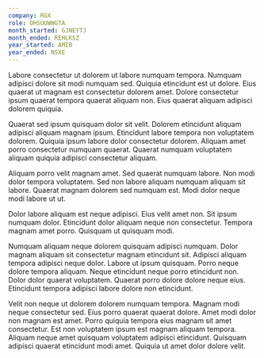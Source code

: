 ```yaml
---
company: RGX
role: OHSUUWWGTA
month_started: GJNEYTJ
month_ended: REHLKSZ
year_started: AMIB
year_ended: NSXE
---
```


Labore consectetur ut dolorem ut labore numquam tempora. Numquam adipisci dolore sit modi numquam sed. Quiquia etincidunt est ut dolore. Eius quaerat ut magnam est consectetur dolorem amet. Dolore consectetur ipsum quaerat tempora quaerat aliquam non. Eius quaerat aliquam adipisci dolorem quiquia.

Quaerat sed ipsum quisquam dolor sit velit. Dolorem etincidunt aliquam adipisci aliquam magnam ipsum. Etincidunt labore tempora non voluptatem dolorem. Quiquia ipsum labore dolor consectetur dolorem. Aliquam amet porro consectetur numquam quaerat. Quaerat numquam voluptatem aliquam quiquia adipisci consectetur aliquam.

Aliquam porro velit magnam amet. Sed quaerat numquam labore. Non modi dolor tempora voluptatem. Sed non labore aliquam numquam aliquam sit labore. Quaerat magnam dolorem sed numquam est. Modi dolor neque modi labore ut ut.

Dolor labore aliquam est neque adipisci. Eius velit amet non. Sit ipsum numquam dolor. Etincidunt dolor aliquam neque non consectetur. Tempora magnam amet porro. Quisquam ut quisquam modi.

Numquam aliquam neque dolorem quisquam adipisci numquam. Dolor magnam aliquam sit consectetur magnam etincidunt sit. Adipisci aliquam tempora adipisci neque dolor. Labore ut ipsum quisquam. Porro neque dolore tempora aliquam. Neque etincidunt neque porro etincidunt non. Dolor dolor quaerat voluptatem. Quaerat porro dolore dolore neque eius. Etincidunt tempora adipisci labore dolore non etincidunt.

Velit non neque ut dolorem dolorem numquam tempora. Magnam modi neque consectetur sed. Eius porro quaerat quaerat dolore. Amet modi dolor non magnam est amet. Porro quiquia tempora eius magnam sit amet consectetur. Est non voluptatem ipsum est magnam aliquam tempora. Aliquam neque amet quisquam voluptatem adipisci etincidunt. Quisquam adipisci quaerat etincidunt modi amet. Quiquia ut amet dolor dolore velit.
    